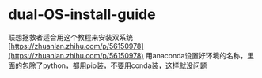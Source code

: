 # dual-OS-install-guide
联想拯救者适合用这个教程来安装双系统
[https://zhuanlan.zhihu.com/p/56150978](https://zhuanlan.zhihu.com/p/56150978)
用anaconda设置好环境的名称，里面的包除了python，都用pip装，不要用conda装，这样就没问题
